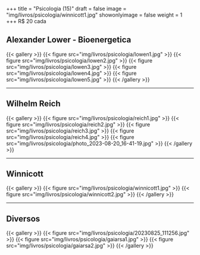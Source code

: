 +++
title = "Psicologia (15)"
draft = false
image = "img/livros/psicologia/winnicott1.jpg"
showonlyimage = false
weight = 1
+++
<span class="price">R$ 20</span> cada
<!--more-->

## Alexander Lower - Bioenergetica

{{< gallery >}}
{{< figure src="img/livros/psicologia/lowen1.jpg" >}}
{{< figure src="img/livros/psicologia/lowen2.jpg" >}}
{{< figure src="img/livros/psicologia/lowen3.jpg" >}}
{{< figure src="img/livros/psicologia/lowen4.jpg" >}}
{{< figure src="img/livros/psicologia/lowen5.jpg" >}}
{{< /gallery >}}

---

## Wilhelm Reich

{{< gallery >}}
{{< figure src="img/livros/psicologia/reich1.jpg" >}}
{{< figure src="img/livros/psicologia/reich2.jpg" >}}
{{< figure src="img/livros/psicologia/reich3.jpg" >}}
{{< figure src="img/livros/psicologia/reich4.jpg" >}}
{{< figure src="img/livros/psicologia/photo_2023-08-20_16-41-19.jpg" >}}
{{< /gallery >}}

---

## Winnicott

{{< gallery >}}
{{< figure src="img/livros/psicologia/winnicott1.jpg" >}}
{{< figure src="img/livros/psicologia/winnicott2.jpg" >}}
{{< /gallery >}}

---

## Diversos

{{< gallery >}}
{{< figure src="img/livros/psicologia/20230825_111256.jpg" >}}
{{< figure src="img/livros/psicologia/gaiarsa1.jpg" >}}
{{< figure src="img/livros/psicologia/gaiarsa2.jpg" >}}
{{< /gallery >}}